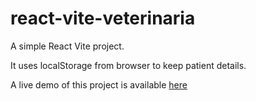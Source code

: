 # react-vite-veterinaria
A simple React Vite project.

It uses localStorage from browser to keep patient details.

A live demo of this project is available [here](https://react-vite-veterinaria-salvadorweb89.netlify.app)
